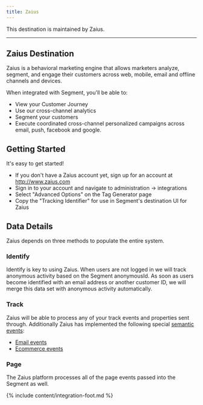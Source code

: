 ```yaml
---
title: Zaius
---
```


This destination is maintained by Zaius.

- - -

## Zaius Destination
Zaius is a behavioral marketing engine that allows marketers analyze, segment, and engage their customers across web, mobile, email and offline channels and devices.

When integrated with Segment, you'll be able to:
  - View your Customer Journey
  - Use our cross-channel analytics
  - Segment your customers
  - Execute coordinated cross-channel personalized campaigns across email, push, facebook and google.

## Getting Started

It's easy to get started!
  - If you don't have a Zaius account yet, sign up for an account at http://www.zaius.com
  - Sign in to your account and navigate to administration -> integrations
  - Select "Advanced Options" on the Tag Generator page
  - Copy the "Tracking Identifier" for use in Segment's destination UI for Zaius

## Data Details
Zaius depends on three methods to populate the entire system.

### Identify
Identify is key to using Zaius. When users are not logged in we will track anonymous activity based on the Segment anonymousId. As soon as users become identified with an email address or another customer ID, we will merge this data set with anonymous activity automatically.

### Track
Zaius will be able to process any of your track events and properties sent through. Additionally Zaius has implemented the following special [semantic events](/docs/spec/semantic/):
 - [Email events](/docs/spec/email/)
 - [Ecommerce events](/docs/spec/ecommerce/v2/)

### Page
The Zaius platform processes all of the page events passed into the Segment as well.

{% include content/integration-foot.md %}
